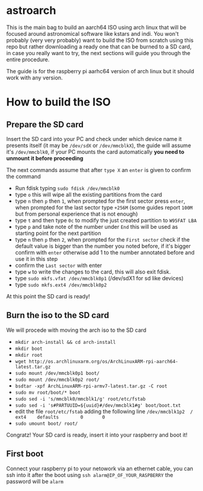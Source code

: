 # astroarch

This is the main bag to build an aarch64 ISO using arch linux that will be focused around astronomical software like kstars and indi.
You won't probably (very very probably) want to build the ISO from scratch using this repo but rather downloading a ready one that can be burned to a SD card,
in case you really want to try, the next sections will guide you through the entire procedure.

The guide is for the raspberry pi aarhc64 version of arch linux but it should work with any version.

# How to build the ISO


## Prepare the SD card
Insert the SD card into your PC and check under which device name it presents itself (it may be `/dev/sdX` or `/dev/mmcblkX`), the guide will assume
it's `/dev/mmcblk0`, if your PC mounts the card automatically **you need to unmount it before proceeding**

The next commands assume that after `type X` an `enter` is given to confirm the command

- Run fdisk typing `sudo fdisk /dev/mmcblk0`
- type `o` this will wipe all the existing partitions from the card
- type `n` then `p` then `1`, when prompted for the first sector press `enter`, when prompted for the last sector type `+256M` (some guides report `100M` but from
personal experience that is not enough)
- type `t` and then type `0c` to modify the just created partition to `W95FAT LBA`
- type `p` and take note of the number under `End` this will be used as starting point for the next partition
- type `n` then `p` then `2`, when prompted for the `First sector` check if the default value is bigger than the number you noted before, if it's bigger confirm
with `enter` otherwise add 1 to the number annotated before and use it in this step
- confirm the `Last sector` with enter
- type `w` to write the changes to the card, this will also exit fdisk.
- type `sudo mkfs.vfat /dev/mmcblk0p1` (/dev/sdX1 for sd like devices)
- type `sudo mkfs.ext4 /dev/mmcblk0p2`

At this point the SD card is ready!

## Burn the iso to the SD card

We will procede with moving the arch iso to the SD card

- `mkdir arch-install && cd arch-install`
- `mkdir boot`
- `mkdir root`
- `wget http://os.archlinuxarm.org/os/ArchLinuxARM-rpi-aarch64-latest.tar.gz`
- `sudo mount /dev/mmcblk0p1 boot/`
- `sudo mount /dev/mmcblk0p2 root/`
- `bsdtar -xpf ArchLinuxARM-rpi-armv7-latest.tar.gz -C root`
- `sudo mv root/boot/* boot`
- `sudo sed -i 's/mmcblk0/mmcblk1/g' root/etc/fstab`
- `sudo sed -i 's#PARTUUID=${uuid}#/dev/mmcblk1#g' boot/boot.txt`
- edit the file `root/etc/fstab` adding the following line `/dev/mmcblk1p2  /       ext4    defaults        0       0`
- `sudo umount boot/ root/`

Congratz! Your SD card is ready, insert it into your raspberry and boot it!

## First boot

Connect your raspberry pi to your netowork via an ethernet cable, you can ssh into it after the boot using `ssh alarm@IP_OF_YOUR_RASPBERRY` the password will
be `alarm`
